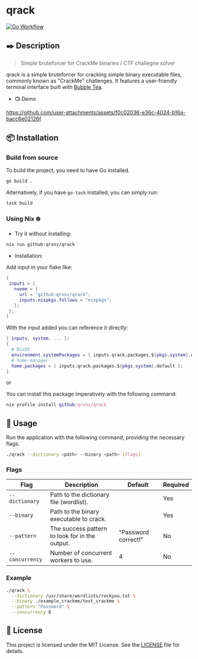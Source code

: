 # qrack

[![Go Workflow](https://github.com/qrxnz/qrack/actions/workflows/go.yml/badge.svg)](https://github.com/qrxnz/qrack/actions/workflows/go.yml)

## ✒️ Description

> Simple bruteforcer for CrackMe binaries / CTF challegne solver

qrack is a simple bruteforcer for cracking simple binary executable files, commonly known as "CrackMe" challenges. It features a user-friendly terminal interface built with [Bubble Tea](https://github.com/charmbracelet/bubbletea).

-   📺 Demo

https://github.com/user-attachments/assets/f0c02036-e36c-4024-b16a-bacc6e02126f

## 📦 Installation

### Build from source

To build the project, you need to have Go installed.

```sh
go build .
```

Alternatively, if you have `go-task` installed, you can simply run:

```sh
task build
```

### Using Nix ❄️

-   Try it without installing:

```sh
nix run github:qrxnz/qrack
```

-   Installation:

Add input in your flake like:

```nix
{
 inputs = {
   nveem = {
     url = "github:qrxnz/qrack";
     inputs.nixpkgs.follows = "nixpkgs";
   };
 };
}
```

With the input added you can reference it directly:

```nix
{ inputs, system, ... }:
{
  # NixOS
  environment.systemPackages = [ inputs.qrack.packages.${pkgs.system}.default ];
  # home-manager
  home.packages = [ inputs.qrack.packages.${pkgs.system}.default ];
}
```

or

You can install this package imperatively with the following command:

```nix
nix profile install github:qrxnz/qrack
```

## 📖 Usage

Run the application with the following command, providing the necessary flags.

```sh
./qrack --dictionary <path> --binary <path> [flags]
```

### Flags

| Flag            | Description                                    | Default             | Required |
| --------------- | ---------------------------------------------- | ------------------- | -------- |
| `--dictionary`  | Path to the dictionary file (wordlist).        |                     | Yes      |
| `--binary`      | Path to the binary executable to crack.        |                     | Yes      |
| `--pattern`     | The success pattern to look for in the output. | "Password correct!" | No       |
| `--concurrency` | Number of concurrent workers to use.           | 4                   | No       |

### Example

```sh
./qrack \
  --dictionary /usr/share/wordlists/rockyou.txt \
  --binary ./example_crackme/test_crackme \
  --pattern "Password" \
  --concurrency 8
```

## 📜 License

This project is licensed under the MIT License. See the [LICENSE](LICENSE) file for details.
